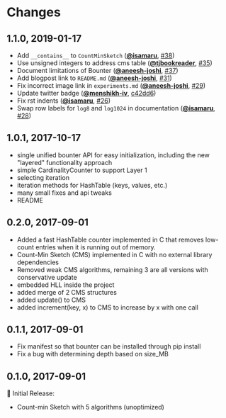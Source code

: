 Changes
===========

## 1.1.0, 2019-01-17
* Add `__contains__` to `CountMinSketch` (__[@isamaru](https://github.com/isamaru)__, [#38](https://github.com/RaRe-Technologies/bounter/pull/38))
* Use unsigned integers to address cms table (__[@tjbookreader](https://github.com/tjbookreader)__, [#35](https://github.com/RaRe-Technologies/bounter/pull/35))
* Document limitations of Bounter (__[@aneesh-joshi](https://github.com/aneesh-joshi)__, [#37](https://github.com/RaRe-Technologies/bounter/pull/37))
* Add blogpost link to `README.md` (__[@aneesh-joshi](https://github.com/aneesh-joshi)__, [#31](https://github.com/RaRe-Technologies/bounter/pull/31))
* Fix incorrect image link in `experiments.md` (__[@aneesh-joshi](https://github.com/aneesh-joshi)__, [#29](https://github.com/RaRe-Technologies/bounter/pull/29))
* Update twitter badge (__[@menshikh-iv](https://github.com/menshikh-iv)__, [c42dd6](https://github.com/RaRe-Technologies/bounter/commit/c42dd699db54e7e540c182aea74bffb2f36d09bd))
* Fix rst indents (__[@isamaru](https://github.com/isamaru)__, [#26](https://github.com/RaRe-Technologies/bounter/pull/26))
* Swap row labels for `log8` and `log1024` in documentation (__[@isamaru](https://github.com/isamaru)__, [#28](https://github.com/RaRe-Technologies/bounter/pull/28))

## 1.0.1, 2017-10-17
* single unified bounter API for easy initialization, including the new "layered" functionality approach
* simple CardinalityCounter to support Layer 1 
* selecting iteration 
* iteration methods for HashTable (keys, values, etc.)
* many small fixes and api tweaks
* README

## 0.2.0, 2017-09-01
* Added a fast HashTable counter implemented in C that removes low-count entries when it is running out of memory.    
* Count-Min Sketch (CMS) implemented in C with no external library dependencies 
* Removed weak CMS algorithms, remaining 3 are all versions with conservative update
* embedded HLL inside the project
* added merge of 2 CMS structures
* added update() to CMS
* added increment(key, x) to CMS to increase by x with one call


## 0.1.1, 2017-09-01
* Fix manifest so that bounter can be installed through pip install
* Fix a bug with determining depth based on size_MB 

## 0.1.0, 2017-09-01

:star2: Initial Release:

* Count-min Sketch with 5 algorithms (unoptimized)